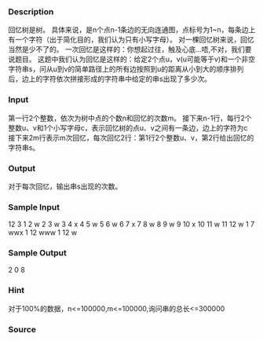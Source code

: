 
### Description
回忆树是树。
具体来说，是n个点n-1条边的无向连通图，点标号为1~n，每条边上有一个字符（出于简化目的，我们认为只有小写字母）。
对一棵回忆树来说，回忆当然是少不了的。
一次回忆是这样的：你想起过往，触及心底…唔,不对，我们要说题目。
这题中我们认为回忆是这样的：给定2个点u，v(u可能等于v)和一个非空字符串s，问从u到v的简单路径上的所有边按照到u的距离从小到大的顺序排列后，边上的字符依次拼接形成的字符串中给定的串s出现了多少次。

### Input
第一行2个整数，依次为树中点的个数n和回忆的次数m。
接下来n-1行，每行2个整数u、v和1个小写字母c，表示回忆树的点u、v之间有一条边，边上的字符为c
接下来2m行表示m次回忆，每次回忆2行：第1行2个整数u、v，第2行给出回忆的字符串s。

### Output
对于每次回忆，输出串s出现的次数。

### Sample Input
12 3
1 2 w
2 3 w
3 4 x
4 5 w
5 6 w
6 7 x
7 8 w
8 9 w
9 10 x
10 11 w
11 12 w
1 7
wwx
1 12
www
1 12
w
### Sample Output
2
0
8
### Hint
对于100%的数据，n<=100000,m<=100000,询问串的总长<=300000


### Source
